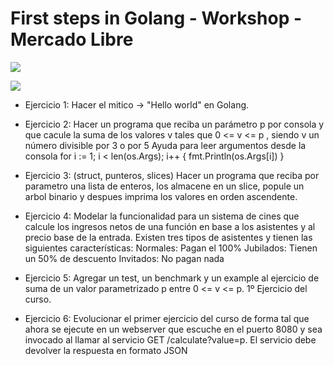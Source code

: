 # First steps in Golang - Workshop - Mercado Libre

<a href="https://www.google.com.ar/search?q=golang+logo&tbm=isch&tbs=rimg:CaaEQ6rWa9DLIjgm2MQaKHH22cVEkrPqleWiH7tqurKOux3ni9OuXTu79jMGvb_1a3epFgSJdLRUKxXJ6kfbsZhRCjioSCSbYxBoocfbZESOJNVMLHVEkKhIJxUSSs-qV5aIRDTcyggfXt1kqEgkfu2q6so67HRFy5jaRiGgXoioSCeeL065dO7v2ERWea93q379uKhIJMwa9v9rd6kURNcrwlnK3yG8qEgmBIl0tFQrFchFYcxrtW2UGMyoSCXqR9uxmFEKOEVpL-U0hh9C6&tbo=u&sa=X&ved=0ahUKEwja8YyolpzXAhWQPpAKHXDXA_wQ9C8IHw&biw=1440&bih=759&dpr=1#imgdii=OP4KkbGtR1TFlM:&imgrc=vwpIpRvaCDDlRM:"><img src="https://upload.wikimedia.org/wikipedia/commons/a/a8/Golang_go.svg"/></a>

<a href="https://www.google.com.ar/imgres?imgurl=https%3A%2F%2Fcamo.githubusercontent.com%2Ff04a7348c3f516c528405b48eccc96d3ad1abdeb%2F68747470733a2f2f7261772e6769746875622e636f6d2f676f6c616e672d73616d706c65732f676f706865722d766563746f722f6d61737465722f676f706865722d736964655f636f6c6f722e706e67&imgrefurl=https%3A%2F%2Fgithub.com%2Fgolang-samples%2Fgopher-vector&docid=VsdewyBT_3vWLM&tbnid=Mf6d7krXOijd7M%3A&vet=10ahUKEwiYxfWZk5zXAhXRl5AKHdBdBPsQMwhDKBUwFQ..i&w=416&h=554&bih=759&biw=1440&q=golang%20logo&ved=0ahUKEwiYxfWZk5zXAhXRl5AKHdBdBPsQMwhDKBUwFQ&iact=mrc&uact=8"><img src="https://camo.githubusercontent.com/f04a7348c3f516c528405b48eccc96d3ad1abdeb/68747470733a2f2f7261772e6769746875622e636f6d2f676f6c616e672d73616d706c65732f676f706865722d766563746f722f6d61737465722f676f706865722d736964655f636f6c6f722e706e67"/></a>


- Ejercicio 1: 
Hacer el mitico -> "Hello world" en Golang.

- Ejercicio 2: 
Hacer un programa que reciba un parámetro p por consola y que cacule la suma de los valores v tales que 0 <= v <= p , siendo v un número divisible por 3 o por 5
Ayuda para leer argumentos desde la consola
for i := 1; i < len(os.Args); i++ {
    fmt.Println(os.Args[i])
}

- Ejercicio 3: 
(struct, punteros, slices) Hacer un programa que reciba por parametro una lista de enteros, los almacene en un slice, popule un arbol binario y despues imprima los valores en orden ascendente.

- Ejercicio 4: 
Modelar la funcionalidad para un sistema de cines que calcule los ingresos netos de una función en base a los asistentes y al precio base de la entrada. Existen tres tipos de asistentes y tienen las siguientes características:
Normales: Pagan el 100%
Jubilados: Tienen un 50% de descuento
Invitados: No pagan nada

- Ejercicio 5: 
Agregar un test, un benchmark y un example al ejercicio de suma de un valor parametrizado p 
entre 0 <= v <= p.  1º Ejercicio del curso.

- Ejercicio 6: Evolucionar el primer ejercicio del curso de forma tal que ahora se ejecute 
en un webserver que escuche en el puerto 8080 y sea invocado al llamar al servicio 
GET /calculate?value=p. El servicio debe devolver la respuesta en formato JSON

